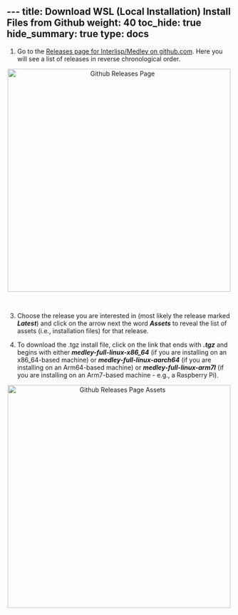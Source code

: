﻿﻿---
title: Download WSL (Local Installation) Install Files from Github
weight: 40
toc_hide: true
hide_summary: true
type: docs
---
<style>.td-content blockquote { border-left: none; color: inherit; padding-left: 2rem;}</style>

1.  Go to the [Releases page for Interlisp/Medley on github.com](https://github.com/interlisp/medley/releases).  Here you will see a list of releases in reverse chronological order.  
 <div align="center"><img alt="Github Releases Page" width=500 src="../images/releases-page-landing.png"><p>&nbsp;</p></div>

3. Choose the release you are interested in (most likely the release marked ***Latest***) and click on the arrow next the word ***Assets*** to reveal the list of assets (i.e., installation files) for that release.   

4. To download the .tgz install file, click on the link that ends with ***.tgz*** and begins with either ***medley-full-linux-x86_64*** (if you are installing on an x86_64-based machine)  or ***medley-full-linux-aarch64*** (if you are installing on an Arm64-based machine) or  ***medley-full-linux-arm7l*** (if you are installing on an Arm7-based machine - e.g., a Raspberry Pi).
<div align="center"><img alt="Github Releases Page Assets" width=500 src="../images/releases-page-linux-local.png"><p>&nbsp;</p></div>




